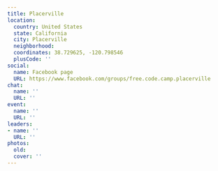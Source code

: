 ```yaml
---
title: Placerville
location:
  country: United States
  state: California
  city: Placerville
  neighborhood: 
  coordinates: 38.729625, -120.798546
  plusCode: ''
social:
  name: Facebook page
  URL: https://www.facebook.com/groups/free.code.camp.placerville
chat:
  name: ''
  URL: ''
event:
  name: ''
  URL: ''
leaders:
- name: ''
  URL: ''
photos:
  old: 
  cover: ''
---
```

